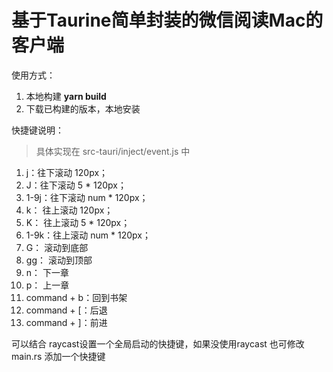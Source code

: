 # 基于Taurine简单封装的微信阅读Mac的客户端 

使用方式：
1. 本地构建 **yarn build**
2. 下载已构建的版本，本地安装

快捷键说明：
> 具体实现在 src-tauri/inject/event.js 中

1. j：往下滚动 120px；
2. J：往下滚动 5 * 120px；
3. 1-9j：往下滚动 num * 120px；
4. k： 往上滚动 120px；
5. K： 往上滚动 5 * 120px；
6. 1-9k：往上滚动 num * 120px；
7. G： 滚动到底部
8. gg： 滚动到顶部
9. n： 下一章
10. p： 上一章
11. command + b：回到书架
12. command + [：后退
13. command + ]：前进


可以结合 raycast设置一个全局启动的快捷键，如果没使用raycast 也可修改 main.rs 添加一个快捷键
